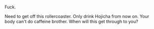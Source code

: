 Fuck.

Need to get off this rollercoaster. Only drink Hojicha from now on. Your body can't do caffeine brother. When will this get through to you?

